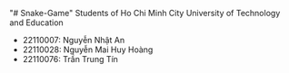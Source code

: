 "# Snake-Game" 
Students of Ho Chi Minh City University of Technology and Education
- 22110007: Nguyễn Nhật An
- 22110028: Nguyễn Mai Huy Hoàng
- 22110076: Trần Trung Tín
